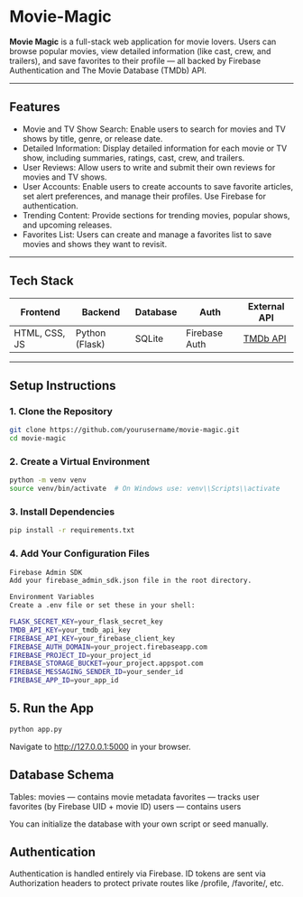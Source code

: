 # Movie-Magic

**Movie Magic** is a full-stack web application for movie lovers. Users can browse popular movies, view detailed information (like cast, crew, and trailers), and save favorites to their profile — all backed by Firebase Authentication and The Movie Database (TMDb) API.

---

## Features

- Movie and TV Show Search: Enable users to search for movies and TV shows by title, genre, or release date. 
- Detailed Information: Display detailed information for each movie or TV show, including summaries, ratings, cast, crew, and trailers. 
- User Reviews: Allow users to write and submit their own reviews for movies and TV shows. 
- User Accounts: Enable users to create accounts to save favorite articles, set alert preferences, and manage their profiles. Use Firebase for authentication. 
- Trending Content: Provide sections for trending movies, popular shows, and upcoming releases. 
- Favorites List: Users can create and manage a favorites list to save movies and shows they want to revisit.


---

## Tech Stack

| Frontend       | Backend      | Database | Auth        | External API |
|----------------|--------------|----------|-------------|---------------|
| HTML, CSS, JS  | Python (Flask) | SQLite   | Firebase Auth | [TMDb API](https://www.themoviedb.org/documentation/api) |

---

## Setup Instructions

### 1. Clone the Repository

```bash
git clone https://github.com/yourusername/movie-magic.git
cd movie-magic
```

###  2. Create a Virtual Environment
```bash
python -m venv venv
source venv/bin/activate  # On Windows use: venv\\Scripts\\activate
```

### 3. Install Dependencies
```bash
pip install -r requirements.txt
```

###  4. Add Your Configuration Files
```bash
Firebase Admin SDK
Add your firebase_admin_sdk.json file in the root directory.

Environment Variables
Create a .env file or set these in your shell:

FLASK_SECRET_KEY=your_flask_secret_key
TMDB_API_KEY=your_tmdb_api_key
FIREBASE_API_KEY=your_firebase_client_key
FIREBASE_AUTH_DOMAIN=your_project.firebaseapp.com
FIREBASE_PROJECT_ID=your_project_id
FIREBASE_STORAGE_BUCKET=your_project.appspot.com
FIREBASE_MESSAGING_SENDER_ID=your_sender_id
FIREBASE_APP_ID=your_app_id
```

## 5. Run the App
```bash
python app.py
```
Navigate to http://127.0.0.1:5000 in your browser.

## Database Schema
Tables:
movies — contains movie metadata
favorites — tracks user favorites (by Firebase UID + movie ID)
users — contains users

You can initialize the database with your own script or seed manually.

## Authentication
Authentication is handled entirely via Firebase. ID tokens are sent via Authorization headers to protect private routes like /profile, /favorite/<id>, etc.




